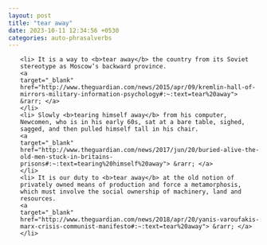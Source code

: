 ```yaml
---
layout: post
title: "tear away"
date: 2023-10-11 12:34:56 +0530
categories: auto-phrasalverbs
---
```

<ol>

    <li> It is a way to <b>tear away</b> the country from its Soviet stereotype as Moscow’s backward province.
    <a 
    target="_blank" 
    href="http://www.theguardian.com/news/2015/apr/09/kremlin-hall-of-mirrors-military-information-psychology#:~:text=tear%20away"> &rarr; </a>
    </li>
    <li> Slowly <b>tearing himself away</b> from his computer, Newcomen, who is in his early 60s, sat at a bare table, sighed, sagged, and then pulled himself tall in his chair.
    <a 
    target="_blank" 
    href="http://www.theguardian.com/news/2017/jun/20/buried-alive-the-old-men-stuck-in-britains-prisons#:~:text=tearing%20himself%20away"> &rarr; </a>
    </li>
    <li> It is our duty to <b>tear away</b> at the old notion of privately owned means of production and force a metamorphosis, which must involve the social ownership of machinery, land and resources.
    <a 
    target="_blank" 
    href="http://www.theguardian.com/news/2018/apr/20/yanis-varoufakis-marx-crisis-communist-manifesto#:~:text=tear%20away"> &rarr; </a>
    </li>